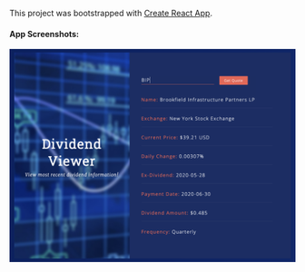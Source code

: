 This project was bootstrapped with [Create React App](https://github.com/facebook/create-react-app).

#### App Screenshots:
![Screenshot](src/img/app_screenshot.png)
